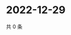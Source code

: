 # 2022-12-29

共 0 条

<!-- BEGIN WEIBO -->
<!-- 最后更新时间 Thu Dec 29 2022 11:15:27 GMT+0800 (China Standard Time) -->

<!-- END WEIBO -->
